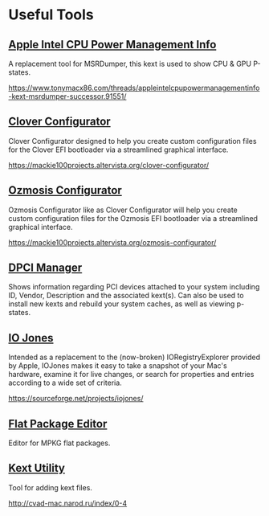 # Useful Tools

## [Apple Intel CPU Power Management Info](/tools/AppleIntelCPUPowerManagementInfo.kext.zip)

A replacement tool for MSRDumper, this kext is used to show CPU & GPU P-states.

https://www.tonymacx86.com/threads/appleintelcpupowermanagementinfo-kext-msrdumper-successor.91551/

## [Clover Configurator](/tools/Clover_Configurator_v5.1.5.0.zip)

Clover Configurator designed to help you create custom configuration files for the Clover EFI bootloader via a streamlined graphical interface.

https://mackie100projects.altervista.org/clover-configurator/

## [Ozmosis Configurator](/tools/Ozmosis_Configurator_v1.2.2.0.zip)

Ozmosis Configurator like as Clover Configurator will help you create custom configuration files for the Ozmosis EFI bootloader via a streamlined graphical interface.

https://mackie100projects.altervista.org/ozmosis-configurator/

## [DPCI Manager](/tools/DPCIManager_ML.zip)

Shows information regarding PCI devices attached to your system including ID, Vendor, Description and the associated kext(s). Can also be used to install new kexts and rebuild your system caches, as well as viewing p-states.

## [IO Jones](/tools/IOJones_v1.1.zip)

Intended as a replacement to the (now-broken) IORegistryExplorer provided by Apple, IOJones makes it easy to take a snapshot of your Mac's hardware, examine it for live changes, or search for properties and entries according to a wide set of criteria.

https://sourceforge.net/projects/iojones/

## [Flat Package Editor](/tools/Flat_Package_Editor.zip)

Editor for MPKG flat packages.

## [Kext Utility](tools/Kext_Utility.app.v2.6.6.zip)

Tool for adding kext files.

http://cvad-mac.narod.ru/index/0-4

